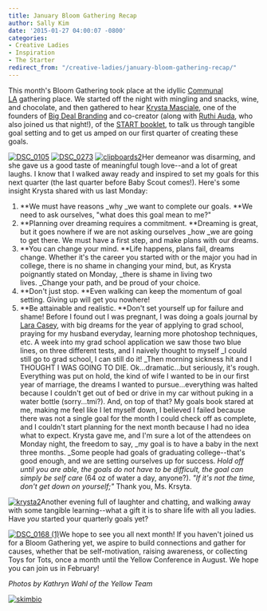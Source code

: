 ```yaml
---
title: January Bloom Gathering Recap
author: Sally Kim
date: '2015-01-27 04:00:07 -0800'
categories:
- Creative Ladies
- Inspiration
- The Starter
redirect_from: "/creative-ladies/january-bloom-gathering-recap/"
---
```


This month's Bloom Gathering took place at the idyllic [Communal LA](http://www.communal-la.com/) gathering place. We started off the night with mingling and snacks, wine, and chocolate, and then gathered to hear [Krysta Masciale](http://www.stilettosontherocks.com/), one of the founders of [Big Deal Branding](http://www.bigdealbranding.com/) and co-creator (along with [Ruthi Auda](http://www.ruthiauda.com/blog/), who also joined us that night!), of the [START booklet](http://www.stilettosontherocks.com/shop/), to talk us through tangible goal setting and to get us amped on our first quarter of creating these goals.

[![DSC_0105](https://yellow-blog-images.imgix.net/2015/01/DSC_0105-e1422237964239.jpg)](https://yellow-blog-images.imgix.net/2015/01/DSC_0105.jpg) [![DSC_0273](https://yellow-blog-images.imgix.net/2015/01/DSC_0273-e1422238001926.jpg)](https://yellow-blog-images.imgix.net/2015/01/DSC_0273.jpg) [![clipboards2](https://yellow-blog-images.imgix.net/2015/01/clipboards2.jpg)](https://yellow-blog-images.imgix.net/2015/01/clipboards2.jpg)Her demeanor was disarming, and she gave us a good taste of meaningful tough love--and a lot of great laughs. I know that I walked away ready and inspired to set my goals for this next quarter (the last quarter before Baby Scout comes!). Here's some insight Krysta shared with us last Monday:

1.  **We must have reasons _why _we want to complete our goals. **We need to ask ourselves, "what does this goal mean to me?"
2.  **Planning over dreaming requires a commitment. **Dreaming is great, but it goes nowhere if we are not asking ourselves _how _we are going to get there. We must have a first step, and make plans with our dreams.
3.  **You can change your mind. **Life happens, plans fail, dreams change. Whether it's the career you started with or the major you had in college, there is no shame in changing your mind, but, as Krysta poignantly stated on Monday, _there is shame in living two lives. _Change your path, and be proud of your choice.
4.  **Don't just stop. **Even walking can keep the momentum of goal setting. Giving up will get you nowhere!
5.  **Be attainable and realistic. **Don't set yourself up for failure and shame! Before I found out I was pregnant, I was doing a goals journal by [Lara Casey](http://laracasey.com/), with big dreams for the year of applying to grad school, praying for my husband everyday, learning more photoshop techniques, etc. A week into my grad school application we saw those two blue lines, on three different tests, and I naively thought to myself _I could still go to grad school, I can still do it! _Then morning sickness hit and I THOUGHT I WAS GOING TO DIE. Ok...dramatic...but seriously, it's rough. Everything was put on hold, the kind of wife I wanted to be in our first year of marriage, the dreams I wanted to pursue...everything was halted because I couldn't get out of bed or drive in my car without puking in a water bottle (sorry...tmi?). And, on top of that? My goals book stared at me, making me feel like I let myself down, I believed I failed because there was not a single goal for the month I could check off as complete, and I couldn't start planning for the next month because I had no idea what to expect. Krysta gave me, and I'm sure a lot of the attendees on Monday night, the freedom to say, _my goal is to have a baby in the next three months. _Some people had goals of graduating college--that's good enough, and we are setting ourselves up for success. _Hold off until you are able, the goals do not have to be difficult, the goal can simply be self care_ (64 oz of water a day, anyone?). _"If it's not the time, don't get down on yourself;"_ Thank you, Ms. Krsyta.

[![krysta2](https://yellow-blog-images.imgix.net/2015/01/krysta2.jpg)](https://yellow-blog-images.imgix.net/2015/01/krysta2.jpg)Another evening full of laughter and chatting, and walking away with some tangible learning--what a gift it is to share life with all you ladies. Have _you_ started your quarterly goals yet?

[![DSC_0168 (1)](https://yellow-blog-images.imgix.net/2015/01/DSC_0168-1.jpg)](https://yellow-blog-images.imgix.net/2015/01/DSC_0168-1.jpg)We hope to see you all next month! If you haven't joined us for a Bloom Gathering yet, we aspire to build connections and gather for causes, whether that be self-motivation, raising awareness, or collecting Toys for Tots, once a month until the Yellow Conference in August. We hope you can join us in February!

_Photos by Kathryn Wahl of the Yellow Team_

[![skimbio](https://yellow-blog-images.imgix.net/2015/02/skimbio.jpg)](http://lettersfromamister.tumblr.com/)
